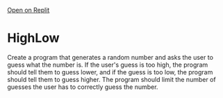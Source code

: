 [Open on Replit](https://replit.com/@whs-spring-2023/HighLow-Assignment)

# HighLow

Create a program that generates a random number and asks the user to guess what the number is. If the user's guess is too high, the program should tell them to guess lower, and if the guess is too low, the program should tell them to guess higher. The program should limit the number of guesses the user has to correctly guess the number.